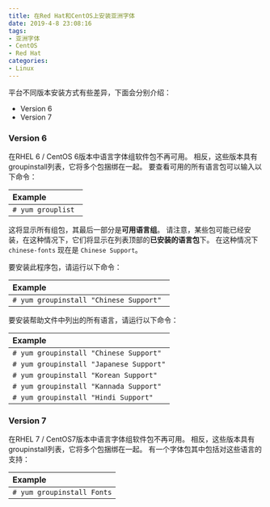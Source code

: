 ```yaml
---
title: 在Red Hat和CentOS上安装亚洲字体
date: 2019-4-8 23:08:16
tags:
- 亚洲字体
- CentOS
- Red Hat
categories:
- Linux
---
```


平台不同版本安装方式有些差异，下面会分别介绍：

* Version 6
* Version 7

### Version 6

在RHEL 6 / CentOS 6版本中语言字体组软件包不再可用。 相反，这些版本具有groupinstall列表，它将多个包捆绑在一起。 要查看可用的所有语言包可以输入以下命令：

| Example            |
| :----------------- |
| `# yum grouplist ` |

这将显示所有组包，其最后一部分是**可用语言组**。 请注意，某些包可能已经安装，在这种情况下，它们将显示在列表顶部的**已安装的语言包**下。 在这种情况下 `chinese-fonts` 现在是 `Chinese Support`。

<!-- more -->

要安装此程序包，请运行以下命令：

| Example                                 |
| :-------------------------------------- |
| `# yum groupinstall "Chinese Support" ` |

要安装帮助文件中列出的所有语言，请运行以下命令：

| Example                                 |
| :-------------------------------------- |
| `# yum groupinstall "Chinese Support"`  |
| `# yum groupinstall "Japanese Support"` |
| `# yum groupinstall "Korean Support"`   |
| `# yum groupinstall "Kannada Support"`  |
| `# yum groupinstall "Hindi Support"`    |

### Version 7 

在RHEL 7 / CentOS7版本中语言字体组软件包不再可用。 相反，这些版本具有groupinstall列表，它将多个包捆绑在一起。 有一个字体包其中包括对这些语言的支持：

| Example                    |
| :------------------------- |
| `# yum groupinstall Fonts` |